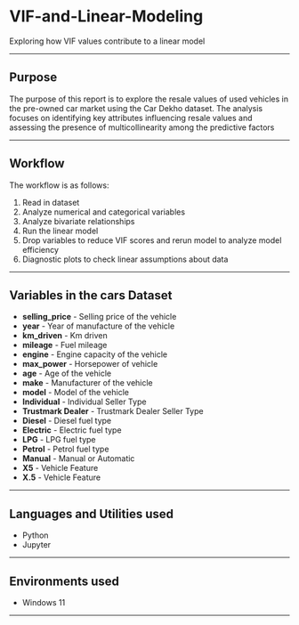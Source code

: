 # VIF-and-Linear-Modeling
Exploring how VIF values contribute to a linear model

---

## Purpose
The purpose of this report is to explore the resale values of used vehicles in the pre-owned car market using the Car Dekho dataset. The analysis focuses on identifying key attributes influencing resale values and assessing the presence of multicollinearity among the predictive factors

---

## Workflow
The workflow is as follows:

1. Read in dataset
2. Analyze numerical and categorical variables
3. Analyze bivariate relationships 
4. Run the linear model
4. Drop variables to reduce VIF scores and rerun model to analyze model efficiency
5. Diagnostic plots to check linear assumptions about data


---

## Variables in the cars Dataset
- **selling_price** - Selling price of the vehicle
- **year** - Year of manufacture of the vehicle
- **km_driven** - Km driven
- **mileage** - Fuel mileage
- **engine** - Engine capacity of the vehicle
- **max_power** - Horsepower of vehicle
- **age** - Age of the vehicle
- **make** - Manufacturer of the vehicle
- **model** - Model of the vehicle
- **Individual** - Individual Seller Type 
- **Trustmark Dealer** - Trustmark Dealer Seller Type
- **Diesel** - Diesel fuel type
- **Electric** - Electric fuel type
- **LPG** - LPG fuel type
- **Petrol** - Petrol fuel type
- **Manual** - Manual or Automatic
- **X5** - Vehicle Feature
- **X.5** - Vehicle Feature

---
## Languages and Utilities used
- Python
- Jupyter
---
## Environments used
- Windows 11

---








